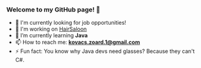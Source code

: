### Welcome to my GitHub page! 👋

- 🔭 I'm currently looking for job opportunities!
- 🔭 I'm working on [HairSaloon](https://github.com/ReviKZ/HairSaloon)
- 🌱 I’m currently learning **Java**
- 📫 How to reach me: **kovacs.zoard.1@gmail.com**
- ⚡ Fun fact: You know why Java devs need glasses? Because they can't C#.

<!--
**ReviKZ/ReviKZ** is a ✨ _special_ ✨ repository because its `README.md` (this file) appears on your GitHub profile.

Here are some ideas to get you started:

- 🔭 I’m currently working on ...
- 🌱 I’m currently learning ...
- 👯 I’m looking to collaborate on ...
- 🤔 I’m looking for help with ...
- 💬 Ask me about ...
- 📫 How to reach me: ...
- 😄 Pronouns: ...
- ⚡ Fun fact: ...
-->
